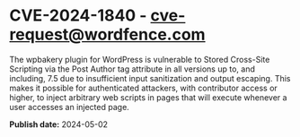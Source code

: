 # CVE-2024-1840 - cve-request@wordfence.com

The wpbakery plugin for WordPress is vulnerable to Stored Cross-Site Scripting via the Post Author tag attribute in all versions up to, and including, 7.5 due to insufficient input sanitization and output escaping. This makes it possible for authenticated attackers, with contributor access or higher, to inject arbitrary web scripts in pages that will execute whenever a user accesses an injected page.

**Publish date:** 2024-05-02

